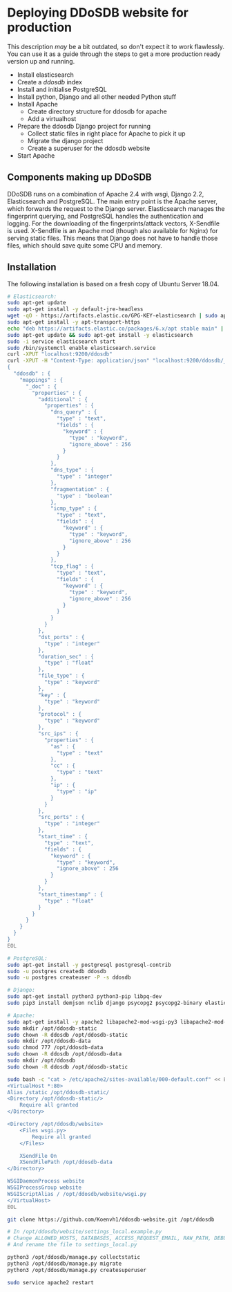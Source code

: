 # Deploying DDoSDB website for production

This description *may* be a bit outdated, so don't expect it to work flawlessly. You can use it as a guide through the steps to get a more production ready version up and running.

* Install elasticsearch
* Create a *ddosdb* index
* Install and initialise PostgreSQL
* Install python, Django and all other needed Python stuff
* Install Apache
	* Create directory structure for ddosdb for apache
	* Add a virtualhost 
* Prepare the ddosdb Django project for running
	* Collect static files in right place for Apache to pick it up
	* Migrate the django project
	* Create a superuser for the ddosdb website
* Start Apache



## Components making up DDoSDB

DDoSDB runs on a combination of Apache 2.4 with wsgi, Django 2.2, Elasticsearch and PostgreSQL. 
The main entry point is the Apache server, which forwards the request to the Django server. 
Elasticsearch manages the fingerprint querying, and PostgreSQL handles the authentication and logging.
For the downloading of the fingerprints/attack vectors, X-Sendfile is used. X-Sendfile is an Apache mod 
(though also available for Nginx) for serving static files. 
This means that Django does not have to handle those files, which should save quite some CPU and memory.

## Installation
The following installation is based on a fresh copy of Ubuntu Server 18.04.

```bash
# Elasticsearch:
sudo apt-get update
sudo apt-get install -y default-jre-headless
wget -qO - https://artifacts.elastic.co/GPG-KEY-elasticsearch | sudo apt-key add -
sudo apt-get install -y apt-transport-https
echo "deb https://artifacts.elastic.co/packages/6.x/apt stable main" | sudo tee -a /etc/apt/sources.list.d/elastic-6.x.list
sudo apt-get update && sudo apt-get install -y elasticsearch
sudo -i service elasticsearch start
sudo /bin/systemctl enable elasticsearch.service
curl -XPUT "localhost:9200/ddosdb"
curl -XPUT -H "Content-Type: application/json" "localhost:9200/ddosdb/_mappings" --data-binary @ << EOL
{
  "ddosdb" : {
    "mappings" : {
      "_doc" : {
        "properties" : {
          "additional" : {
            "properties" : {
              "dns_query" : {
                "type" : "text",
                "fields" : {
                  "keyword" : {
                    "type" : "keyword",
                    "ignore_above" : 256
                  }
                }
              },
              "dns_type" : {
                "type" : "integer"
              },
              "fragmentation" : {
                "type" : "boolean"
              },
              "icmp_type" : {
                "type" : "text",
                "fields" : {
                  "keyword" : {
                    "type" : "keyword",
                    "ignore_above" : 256
                  }
                }
              },
              "tcp_flag" : {
                "type" : "text",
                "fields" : {
                  "keyword" : {
                    "type" : "keyword",
                    "ignore_above" : 256
                  }
                }
              }
            }
          },
          "dst_ports" : {
            "type" : "integer"
          },
          "duration_sec" : {
            "type" : "float"
          },
          "file_type" : {
            "type" : "keyword"
          },
          "key" : {
            "type" : "keyword"
          },
          "protocol" : {
            "type" : "keyword"
          },
          "src_ips" : {
            "properties" : {
              "as" : {
                "type" : "text"
              },
              "cc" : {
                "type" : "text"
              },
              "ip" : {
                "type" : "ip"
              }
            }
          },
          "src_ports" : {
            "type" : "integer"
          },
          "start_time" : {
            "type" : "text",
            "fields" : {
              "keyword" : {
                "type" : "keyword",
                "ignore_above" : 256
              }
            }
          },
          "start_timestamp" : {
            "type" : "float"
          }
        }
      }
    }
  }
}
EOL

# PostgreSQL:
sudo apt-get install -y postgresql postgresql-contrib
sudo -u postgres createdb ddosdb
sudo -u postgres createuser -P -s ddosdb

# Django:
sudo apt-get install python3 python3-pip libpq-dev 
sudo pip3 install demjson nclib django psycopg2 psycopg2-binary elasticsearch requests

# Apache:
sudo apt-get install -y apache2 libapache2-mod-wsgi-py3 libapache2-mod-xsendfile
sudo mkdir /opt/ddosdb-static
sudo chown -R ddosdb /opt/ddosdb-static
sudo mkdir /opt/ddosdb-data
sudo chmod 777 /opt/ddosdb-data
sudo chown -R ddosdb /opt/ddosdb-data
sudo mkdir /opt/ddosdb
sudo chown -R ddosdb /opt/ddosdb-static

sudo bash -c "cat > /etc/apache2/sites-available/000-default.conf" << EOL
<VirtualHost *:80>
Alias /static /opt/ddosdb-static/
<Directory /opt/ddosdb-static/>
    Require all granted
</Directory>

<Directory /opt/ddosdb/website>
    <Files wsgi.py>
        Require all granted
    </Files>

    XSendFile On
    XSendFilePath /opt/ddosdb-data
</Directory>

WSGIDaemonProcess website
WSGIProcessGroup website
WSGIScriptAlias / /opt/ddosdb/website/wsgi.py
</VirtualHost>
EOL

git clone https://github.com/Koenvh1/ddosdb-website.git /opt/ddosdb

# In /opt/ddosdb/website/settings_local.example.py
# Change ALLOWED_HOSTS, DATABASES, ACCESS_REQUEST_EMAIL, RAW_PATH, DEBUG
# And rename the file to settings_local.py

python3 /opt/ddosdb/manage.py collectstatic
python3 /opt/ddosdb/manage.py migrate
python3 /opt/ddosdb/manage.py createsuperuser

sudo service apache2 restart
```
